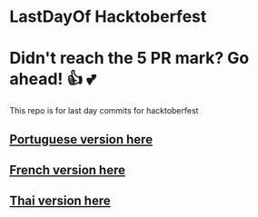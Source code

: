 # LastDayOf Hacktoberfest

Didn't reach the 5 PR mark? Go ahead! :+1: :two_hearts:
=======
This repo is for last day commits for hacktoberfest

## [Portuguese version here](./README.PT.md)
## [French version here](./README.FR.md)
## [Thai version here](./README.TH.md)
